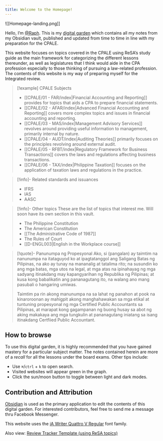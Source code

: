 ```yaml
---
title: Welcome to the Homepage!
---
```


![[Homepage-landing.png]]

Hello, I’m [@Raph](https://www.facebook.com/aciloraphael/). This is my [digital garden](https://maggieappleton.com/garden-history) which contains all my notes from my Obsidian vault, published and updated from time to time in line with my preparation for the CPALE.

This website focuses on topics covered in the CPALE using ReSA’s study guide as the main framework for categorizing the different lessons thereunder, as well as legislatures that I think would aide in the CPA profession especially to those thinking of pursuing a law-related profession. The contents of this website is my way of preparing myself for the Integrated review.

> [!example] CPALE Subjects
> - [[CPALE/01 - FAR/index|Financial Accounting and Reporting]] provides for topics that aids a CPA to prepare financial statements.
> - [[CPALE/02 - AFAR/index|Advanced Financial Accounting and Reporting]] covers more complex topics and issues in financial accounting and reporting.
> - [[CPALE/03 - MAS/index|Management Advisory Services]] revolves around providing useful information to management, primarily internal by nature.
> - [[CPALE/04 - AUDT/index|Auditing Theories]] primarily focuses on the principles revolving around external audit.
> - [[CPALE/05 - RFBT/index|Regulatory Framework for Business Transactions]] covers the laws and regulations affecting business transactions.
> - [[CPALE/06 - TAX/index|Philippine Taxation]] focuses on the application of taxation laws and regulations in the practice.


> [!info]- Related standards and issuances
> - IFRS
> - IAS
> - AASC

> [!info]- Other topics
> These are the list of topics that interest me. Will soon have its own section in this vault.
> - The Philippine Constitution
> - The American Constitution
> - [[The Administrative Code of 1987]]
> - The Rules of Court
> - [[D-ENGL003|English in the Workplace course]]

> [!quote]- Panunumpa ng Propesyonal
> Ako, si (pangalan) ay taimtim na nanunumpa na itataguyod ko at ipagtatanggol ang Saligang Batas ng Pilipinas, na ako ay tunay na mananalig at tatalima rito; na susundin ko ang mga batas, mga utos na legal, at mga atas na ipinahayag ng mga sadyang itinakdang may kapangyarihan ng Republika ng Pilipinas; at kusa kong babalikatin ang pananagutang ito, na walang ano mang pasubali o hangaring umiwas.
> 
> Taimtim pa rin akong manunumpa na sa lahat ng panahon at pook na kinaroroonan ay mahigpit akong manghahawakan sa mga etikal at tuntuning propesyonal ng mga Certified Public Accountants sa Pilipinas, at marapat kong gagampanan ng buong husay sa abot ng aking makakaya ang mga tungkulin at pananagutang iniatang sa isang itinakdang Certfiied Public Accountant.
## How to browse
To use this digital garden, it is highly recommended that you have gained mastery for a particular subject matter. The notes contained herein are more of a _recall_ for all the lessons under the board exams. Other tips include:

- Use `⌘`/`ctrl` + `k` to open search.
- Visited websites will appear green in the graph.
- Click the sun/moon button to toggle between light and dark modes.

## Contribution and Attribution
[Obsidian](https://obsidian.md/) is used as the primary application to edit the contents of this digital garden. For interested contributors, feel free to send me a message thru Facebook Messenger.

This website uses the [iA Writer Quattro V Regular](https://github.com/iaolo/iA-Fonts/tree/master) font family.

Also view: [Review Tracker Template (using ReSA topics)](https://docs.google.com/spreadsheets/d/1ZYcrZEsSWFpGT7bwccuNtU_CFSy3FNb94MczraCj39I/edit?usp=sharing)
